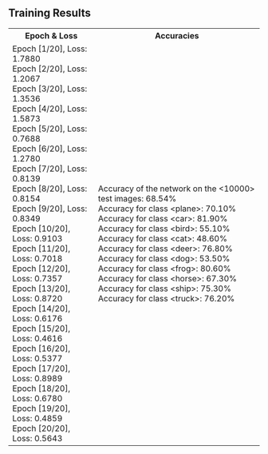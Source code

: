 <!DOCTYPE html>
<html lang="en">
<body>
    <h2>Training Results</h2>
    <table>
        <tr>
            <th>Epoch & Loss</th>
            <th>Accuracies</th>
        </tr>
        <tr>
            <td>
                Epoch [1/20], Loss: 1.7880<br>
                Epoch [2/20], Loss: 1.2067<br>
                Epoch [3/20], Loss: 1.3536<br>
                Epoch [4/20], Loss: 1.5873<br>
                Epoch [5/20], Loss: 0.7688<br>
                Epoch [6/20], Loss: 1.2780<br>
                Epoch [7/20], Loss: 0.8139<br>
                Epoch [8/20], Loss: 0.8154<br>
                Epoch [9/20], Loss: 0.8349<br>
                Epoch [10/20], Loss: 0.9103<br>
                Epoch [11/20], Loss: 0.7018<br>
                Epoch [12/20], Loss: 0.7357<br>
                Epoch [13/20], Loss: 0.8720<br>
                Epoch [14/20], Loss: 0.6176<br>
                Epoch [15/20], Loss: 0.4616<br>
                Epoch [16/20], Loss: 0.5377<br>
                Epoch [17/20], Loss: 0.8989<br>
                Epoch [18/20], Loss: 0.6780<br>
                Epoch [19/20], Loss: 0.4859<br>
                Epoch [20/20], Loss: 0.5643<br>
            </td>
            <td>
                Accuracy of the network on the &lt;10000&gt; test images: 68.54%<br>
                Accuracy for class &lt;plane&gt;: 70.10%<br>
                Accuracy for class &lt;car&gt;: 81.90%<br>
                Accuracy for class &lt;bird&gt;: 55.10%<br>
                Accuracy for class &lt;cat&gt;: 48.60%<br>
                Accuracy for class &lt;deer&gt;: 76.80%<br>
                Accuracy for class &lt;dog&gt;: 53.50%<br>
                Accuracy for class &lt;frog&gt;: 80.60%<br>
                Accuracy for class &lt;horse&gt;: 67.30%<br>
                Accuracy for class &lt;ship&gt;: 75.30%<br>
                Accuracy for class &lt;truck&gt;: 76.20%<br>
            </td>
        </tr>
    </table>
</body>
</html>

